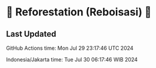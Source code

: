 
# 🌳 Reforestation (Reboisasi) 🌲

## Last Updated

GitHub Actions time: Mon Jul 29 23:17:46 UTC 2024

Indonesia/Jakarta time: Tue Jul 30 06:17:46 WIB 2024
